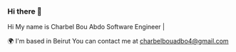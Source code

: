 ### Hi there 👋

Hi My name is Charbel Bou Abdo
Software Engineer | 


🌍  I'm based in Beirut
You can contact me at charbelbouadbo4@gmail.com

